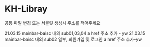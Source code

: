 # KH-Libray

공통 파일 변경 또는 서블릿 생성시 주소를 적어주세요

21.03.15 mainbar-baisc 내의 sub01,03,04 a href 주소 추가 - yw
21.03.15 mainbar-baisc 내의 sub02 일부, 회원가입 및 로그인 a href 주소 추가-yw
